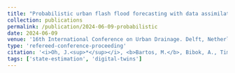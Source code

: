 ```yaml
---
title: "Probabilistic urban flash flood forecasting with data assimilation"
collection: publications
permalink: /publication/2024-06-09-probabilistic
date: 2024-06-09
venue: '16th International Conference on Urban Drainage. Delft, Netherlands.'
type: 'refereed-conference-proceeding'
citation: '<i>Oh, J.<sup>*</sup></i>, <b>Bartos, M.</b>, Bibok, A., Timilsina, S., Passalacqua, P., & Maidment, D. (2024). <i>Probabilistic urban flash flood forecasting with data assimilation. 16th International Conference on Urban Drainage.</i> Delft, Netherlands.'
tags: ['state-estimation', 'digital-twins']
---
```

